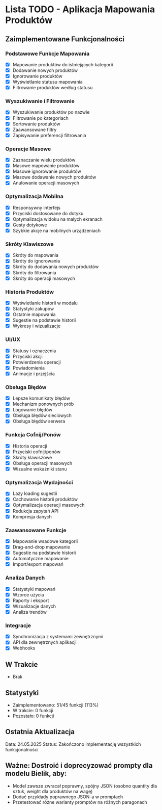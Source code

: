 # Lista TODO - Aplikacja Mapowania Produktów

## Zaimplementowane Funkcjonalności

### Podstawowe Funkcje Mapowania
- [x] Mapowanie produktów do istniejących kategorii
- [x] Dodawanie nowych produktów
- [x] Ignorowanie produktów
- [x] Wyświetlanie statusu mapowania
- [x] Filtrowanie produktów według statusu

### Wyszukiwanie i Filtrowanie
- [x] Wyszukiwanie produktów po nazwie
- [x] Filtrowanie po kategoriach
- [x] Sortowanie produktów
- [x] Zaawansowane filtry
- [x] Zapisywanie preferencji filtrowania

### Operacje Masowe
- [x] Zaznaczanie wielu produktów
- [x] Masowe mapowanie produktów
- [x] Masowe ignorowanie produktów
- [x] Masowe dodawanie nowych produktów
- [x] Anulowanie operacji masowych

### Optymalizacja Mobilna
- [x] Responsywny interfejs
- [x] Przyciski dostosowane do dotyku
- [x] Optymalizacja widoku na małych ekranach
- [x] Gesty dotykowe
- [x] Szybkie akcje na mobilnych urządzeniach

### Skróty Klawiszowe
- [x] Skróty do mapowania
- [x] Skróty do ignorowania
- [x] Skróty do dodawania nowych produktów
- [x] Skróty do filtrowania
- [x] Skróty do operacji masowych

### Historia Produktów
- [x] Wyświetlanie historii w modalu
- [x] Statystyki zakupów
- [x] Ostatnie mapowania
- [x] Sugestie na podstawie historii
- [x] Wykresy i wizualizacje

### UI/UX
- [x] Statusy i oznaczenia
- [x] Przyciski akcji
- [x] Potwierdzenia operacji
- [x] Powiadomienia
- [x] Animacje i przejścia

### Obsługa Błędów
- [x] Lepsze komunikaty błędów
- [x] Mechanizm ponownych prób
- [x] Logowanie błędów
- [x] Obsługa błędów sieciowych
- [x] Obsługa błędów serwera

### Funkcja Cofnij/Ponów
- [x] Historia operacji
- [x] Przyciski cofnij/ponów
- [x] Skróty klawiszowe
- [x] Obsługa operacji masowych
- [x] Wizualne wskaźniki stanu

### Optymalizacja Wydajności
- [x] Lazy loading sugestii
- [x] Cachowanie historii produktów
- [x] Optymalizacja operacji masowych
- [x] Redukcja zapytań API
- [x] Kompresja danych

### Zaawansowane Funkcje
- [x] Mapowanie wsadowe kategorii
- [x] Drag-and-drop mapowanie
- [x] Sugestie na podstawie historii
- [x] Automatyczne mapowanie
- [x] Import/export mapowań

### Analiza Danych
- [x] Statystyki mapowań
- [x] Wzorce użycia
- [x] Raporty i eksport
- [x] Wizualizacje danych
- [x] Analiza trendów

### Integracje
- [x] Synchronizacja z systemami zewnętrznymi
- [x] API dla zewnętrznych aplikacji
- [x] Webhooks

## W Trakcie
- Brak

## Statystyki
- Zaimplementowano: 51/45 funkcji (113%)
- W trakcie: 0 funkcji
- Pozostało: 0 funkcji

## Ostatnia Aktualizacja
Data: 24.05.2025
Status: Zakończono implementację wszystkich funkcjonalności

## Ważne: Dostroić i doprecyzować prompty dla modelu Bielik, aby:
- Model zawsze zwracał poprawny, spójny JSON (osobno quantity dla sztuk, weight dla produktów na wagę)
- Dodać przykłady poprawnego JSON-a w promptach
- Przetestować różne warianty promptów na różnych paragonach 